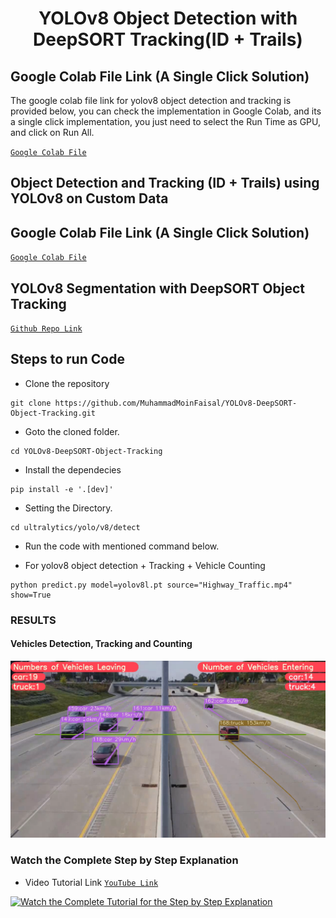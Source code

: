 <H1 align="center">
YOLOv8 Object Detection with DeepSORT Tracking(ID + Trails) </H1>

## Google Colab File Link (A Single Click Solution)
The google colab file link for yolov8 object detection and tracking is provided below, you can check the implementation in Google Colab, and its a single click implementation, you just need to select the Run Time as GPU, and click on Run All.

[`Google Colab File`](https://colab.research.google.com/drive/1U6cnTQ0JwCg4kdHxYSl2NAhU4wK18oAu?usp=sharing)

## Object Detection and Tracking (ID + Trails)  using YOLOv8 on Custom Data
## Google Colab File Link (A Single Click Solution)
[`Google Colab File`](https://colab.research.google.com/drive/1dEpI2k3m1i0vbvB4bNqPRQUO0gSBTz25?usp=sharing)

## YOLOv8 Segmentation with DeepSORT Object Tracking

[`Github Repo Link`](https://github.com/MuhammadMoinFaisal/YOLOv8_Segmentation_DeepSORT_Object_Tracking.git)

## Steps to run Code

- Clone the repository
```
git clone https://github.com/MuhammadMoinFaisal/YOLOv8-DeepSORT-Object-Tracking.git
```
- Goto the cloned folder.
```
cd YOLOv8-DeepSORT-Object-Tracking
```
- Install the dependecies
```
pip install -e '.[dev]'

```

- Setting the Directory.
```
cd ultralytics/yolo/v8/detect

```

- Run the code with mentioned command below.

- For yolov8 object detection + Tracking + Vehicle Counting
```
python predict.py model=yolov8l.pt source="Highway_Traffic.mp4" show=True
```

### RESULTS

#### Vehicles Detection, Tracking and Counting 
![](./figure1.png)


### Watch the Complete Step by Step Explanation

- Video Tutorial Link  [`YouTube Link`](https://www.youtube.com/watch?v=9jRRZ-WL698)


[![Watch the Complete Tutorial for the Step by Step Explanation](https://img.youtube.com/vi/9jRRZ-WL698/0.jpg)]([https://www.youtube.com/watch?v=StTqXEQ2l-Y](https://www.youtube.com/watch?v=9jRRZ-WL698))

